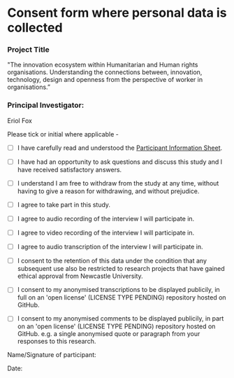 # Consent form where personal data is collected


### Project Title
"The innovation ecosystem within Humanitarian and Human rights organisations. Understanding the connections between, innovation, technology, design and openness from the perspective of worker in organisations.”

### Principal Investigator: 
Eriol Fox

Please tick or initial where applicable - 

- [ ] I have carefully read and understood the [Participant Information Sheet](https://github.com/Erioldoesdesign/Design_HOSS_PhD/blob/main/ecosystem%20mapping%20Interviews/Participant-information-sheet.md).

- [ ] I have had an opportunity to ask questions and discuss this study and I have received satisfactory answers.

- [ ] I understand I am free to withdraw from the study at any time, without having to give a reason for withdrawing, and without prejudice.

- [ ] I agree to take part in this study.

- [ ] I agree to audio recording of the interview I will participate in.

- [ ] I agree to video recording of the interview I will participate in.

- [ ] I agree to audio transcription of the interview I will participate in.

- [ ] I consent to the retention of this data under the condition that any subsequent use also be restricted to research projects that have gained ethical approval from Newcastle University.

- [ ] I consent to my anonymised transcriptions to be displayed publicily, in full on an 'open license' (LICENSE TYPE PENDING) repository hosted on GitHub.

- [ ] I consent to my anonymised comments to be displayed publicily, in part on an 'open license' (LICENSE TYPE PENDING) repository hosted on GitHub. e.g. a single anonymised quote or paragraph from your responses to this research.


Name/Signature of participant: 

Date: 
